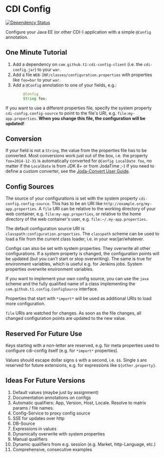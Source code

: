 # CDI Config

[![Dependency Status](https://www.versioneye.com/user/projects/53f72f0ae09da337bc0003bd/badge.svg?style=flat)](https://www.versioneye.com/user/projects/53f72f0ae09da337bc0003bd)

Configure your Java EE (or other CDI-) application with a simple `@Config` annotation.

## One Minute Tutorial

1. Add a dependency on `com.github.t1:cdi-config-client` (i.e. the `cdi-config.jar`) to your `war`.
1. Add a file `WEB-INF/classes/configuration.properties` with properties like `foo=bar` to your `war`.
1. Add a `@Config` annotation to one of your fields, e.g.:

```java
        @Config
        String foo;
```

If you want to use a different properties file, specify the system property `cdi-config.config-source` to point to the file's URI, e.g. `file:my-app.properties`. __When you change this file, the configuration will be updated!__

## Conversion

If your field is not a `String`, the value from the properties file has to be converted. Most conversions work just out of the box, i.e. the property `foo=2014-12-31` is automatically converted for `@Config LocalDate foo`, no matter if the `LocalDate` is from JDK 8+ or from JodaTime ;-) If you need to define a custom converter, see the [Joda-Convert User Guide](http://www.joda.org/joda-convert/userguide.html).

## Config Sources

The source of your configurations is set with the system property `cdi-config.config-source`. This has to be an URI like `http://example.org/my-app.properties`. A `file` URI can be relative to the working directory of your web container, e.g. `file:my-app.properties`, or relative to the home directory of the web container's user, e.g. `file:~/.my-app.properties`.

The default configuration source URI is `classpath:configuration.properties`. The `classpath` scheme can be used to load a file from the current class loader, i.e. in your war/jar/whatever.

Configs can also be set with system properties. They overwrite all other configurations. If a system property is changed, the configuration points will be updated (but you can't start or stop overwriting). The same is true for environment variables, which is useful e.g. for Jenkins jobs. System properties overwrite environment variables.

If you want to implement your own config source, you can use the `java` scheme and the fully qualified name of a class implementing the `com.github.t1.config.ConfigSource` interface.

Properties that start with `*import*` will be used as additional URIs to load more configuration.

`file` URIs are watched for changes. As soon as the file changes, all changed configuration points are updated to the new value.

## Reserved For Future Use

Keys starting with a non-letter are reserved, e.g. for meta properties used to configure cdi-config itself (e.g. for `*import*` properties).

Values should escape dollar signs `$` with a second, i.e. `$$`. Single `$` are reserved for future extensions, e.g. for expressions like `${other.property}`.

## Ideas For Future Versions

1. Default values (maybe just by assignment)
1. Documentation annotations on configs
1. Automatic qualifiers: App, Version, Host, Locale. Resolve to matrix params / file names.
1. Config-Service to proxy config source
1. SSE for updates over http
1. DB-Source
1. Expressions in values
1. Dynamically overwrite with system properties
1. Manual qualifiers
1. Dynamic qualifiers from e.g. session (e.g. Market, http-Language, etc.)
1. Comprehensive, consecutive examples
